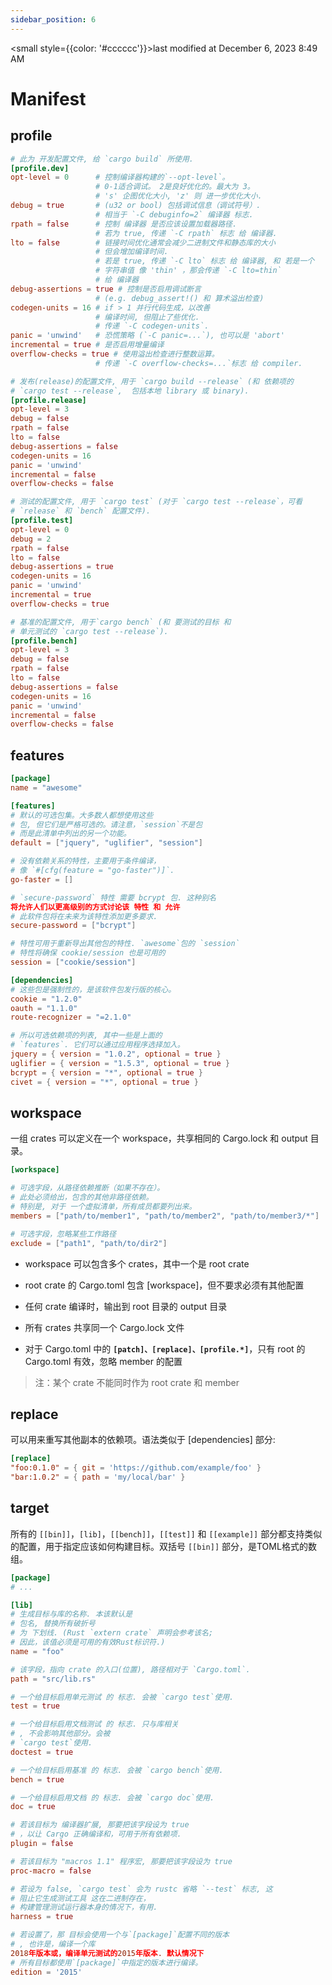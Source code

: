 ```yaml
---
sidebar_position: 6
---
```

    
<small style={{color: '#cccccc'}}>last modified at December 6, 2023 8:49 AM</small>
# Manifest

## profile

```toml
# 此为 开发配置文件, 给 `cargo build` 所使用.
[profile.dev]
opt-level = 0      # 控制编译器构建的`--opt-level`。
                   # 0-1适合调试。 2是良好优化的。最大为 3。
                   # 's' 企图优化大小, 'z' 则 进一步优化大小.
debug = true       # (u32 or bool) 包括调试信息（调试符号）.
                   # 相当于 `-C debuginfo=2` 编译器 标志.
rpath = false      # 控制 编译器 是否应该设置加载器路径.
                   # 若为 true, 传递 `-C rpath` 标志 给 编译器.
lto = false        # 链接时间优化通常会减少二进制文件和静态库的大小
                   # 但会增加编译时间.
                   # 若是 true, 传递 `-C lto` 标志 给 编译器, 和 若是一个
                   # 字符串值 像 'thin' ，那会传递 `-C lto=thin`
                   # 给 编译器
debug-assertions = true # 控制是否启用调试断言
                   # (e.g. debug_assert!() 和 算术溢出检查)
codegen-units = 16 # if > 1 并行代码生成，以改善
                   # 编译时间, 但阻止了些优化.
                   # 传递 `-C codegen-units`.
panic = 'unwind'   # 恐慌策略 (`-C panic=...`), 也可以是 'abort'
incremental = true # 是否启用增量编译
overflow-checks = true # 使用溢出检查进行整数运算。
                   # 传递 `-C overflow-checks=...`标志 给 compiler.

# 发布(release)的配置文件, 用于 `cargo build --release` (和 依赖项的
# `cargo test --release`,  包括本地 library 或 binary).
[profile.release]
opt-level = 3
debug = false
rpath = false
lto = false
debug-assertions = false
codegen-units = 16
panic = 'unwind'
incremental = false
overflow-checks = false

# 测试的配置文件, 用于 `cargo test` (对于 `cargo test --release`，可看
# `release` 和 `bench` 配置文件).
[profile.test]
opt-level = 0
debug = 2
rpath = false
lto = false
debug-assertions = true
codegen-units = 16
panic = 'unwind'
incremental = true
overflow-checks = true

# 基准的配置文件, 用于`cargo bench` (和 要测试的目标 和
# 单元测试的 `cargo test --release`).
[profile.bench]
opt-level = 3
debug = false
rpath = false
lto = false
debug-assertions = false
codegen-units = 16
panic = 'unwind'
incremental = false
overflow-checks = false
```

## features

```toml
[package]
name = "awesome"

[features]
# 默认的可选包集。大多数人都想使用这些
# 包, 但它们是严格可选的。请注意，`session`不是包
# 而是此清单中列出的另一个功能。
default = ["jquery", "uglifier", "session"]

# 没有依赖关系的特性，主要用于条件编译，
# 像 `#[cfg(feature = "go-faster")]`.
go-faster = []

# `secure-password` 特性 需要 bcrypt 包. 这种别名
将允许人们以更高级别的方式讨论该 特性 和 允许
# 此软件包将在未来为该特性添加更多要求.
secure-password = ["bcrypt"]

# 特性可用于重新导出其他包的特性. `awesome`包的 `session`
# 特性将确保 cookie/session 也是可用的
session = ["cookie/session"]

[dependencies]
# 这些包是强制性的，是该软件包发行版的核心。
cookie = "1.2.0"
oauth = "1.1.0"
route-recognizer = "=2.1.0"

# 所以可选依赖项的列表, 其中一些是上面的
# `features`. 它们可以通过应用程序选择加入。
jquery = { version = "1.0.2", optional = true }
uglifier = { version = "1.5.3", optional = true }
bcrypt = { version = "*", optional = true }
civet = { version = "*", optional = true }
```

## workspace

一组 crates 可以定义在一个 workspace，共享相同的 Cargo.lock 和 output 目录。

```toml
[workspace]

# 可选字段，从路径依赖推断（如果不存在）。
# 此处必须给出，包含的其他非路径依赖。
# 特别是, 对于 一个虚拟清单，所有成员都要列出来。
members = ["path/to/member1", "path/to/member2", "path/to/member3/*"]

# 可选字段，忽略某些工作路径
exclude = ["path1", "path/to/dir2"]
```

- workspace 可以包含多个 crates，其中一个是 root crate

- root crate 的 Cargo.toml 包含 [workspace]，但不要求必须有其他配置

- 任何 crate 编译时，输出到 root 目录的 output 目录

- 所有 crates 共享同一个 Cargo.lock 文件

- 对于 Cargo.toml 中的 **`[patch]、[replace]、[profile.*]`**，只有 root 的 Cargo.toml 有效，忽略 member 的配置

> 注：某个 crate 不能同时作为 root crate 和 member

## replace

可以用来重写其他副本的依赖项。语法类似于 [dependencies] 部分:

```toml
[replace]
"foo:0.1.0" = { git = 'https://github.com/example/foo' }
"bar:1.0.2" = { path = 'my/local/bar' }
```

## target

所有的 `[[bin]]`，`[lib]`，`[[bench]]`，`[[test]]` 和 `[[example]]` 部分都支持类似的配置，用于指定应该如何构建目标。双括号 `[[bin]]` 部分，是TOML格式的数组。

```toml
[package]
# ...

[lib]
# 生成目标与库的名称. 本该默认是
# 包名, 替换所有破折号
# 为 下划线. (Rust `extern crate` 声明会参考该名;
# 因此，该值必须是可用的有效Rust标识符.)
name = "foo"

# 该字段，指向 crate 的入口(位置), 路径相对于 `Cargo.toml`.
path = "src/lib.rs"

# 一个给目标启用单元测试 的 标志. 会被 `cargo test`使用.
test = true

# 一个给目标启用文档测试 的 标志. 只与库相关
# , 不会影响其他部分。会被
# `cargo test`使用.
doctest = true

# 一个给目标启用基准 的 标志. 会被 `cargo bench`使用.
bench = true

# 一个给目标启用文档 的 标志. 会被 `cargo doc`使用.
doc = true

# 若该目标为 编译器扩展, 那要把该字段设为 true
# ，以让 Cargo 正确编译和，可用于所有依赖项.
plugin = false

# 若该目标为 "macros 1.1" 程序宏, 那要把该字段设为 true
proc-macro = false

# 若设为 false, `cargo test` 会为 rustc 省略 `--test` 标志, 这
# 阻止它生成测试工具 这在二进制存在，
# 构建管理测试运行器本身的情况下，有用.
harness = true

# 若设置了，那 目标会使用一个与`[package]`配置不同的版本
# , 也许是，编译一个库
2018年版本或，编译单元测试的2015年版本. 默认情况下
# 所有目标都使用`[package]`中指定的版本进行编译。
edition = '2015'
```

      